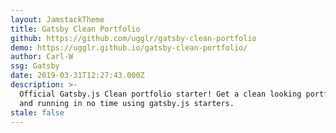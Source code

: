 ```yaml
---
layout: JamstackTheme
title: Gatsby Clean Portfolio
github: https://github.com/ugglr/gatsby-clean-portfolio
demo: https://ugglr.github.io/gatsby-clean-portfolio/
author: Carl-W
ssg: Gatsby
date: 2019-03-31T12:27:43.000Z
description: >-
  Official Gatsby.js Clean portfolio starter! Get a clean looking portfolio up
  and running in no time using gatsby.js starters.  
stale: false
---
```

